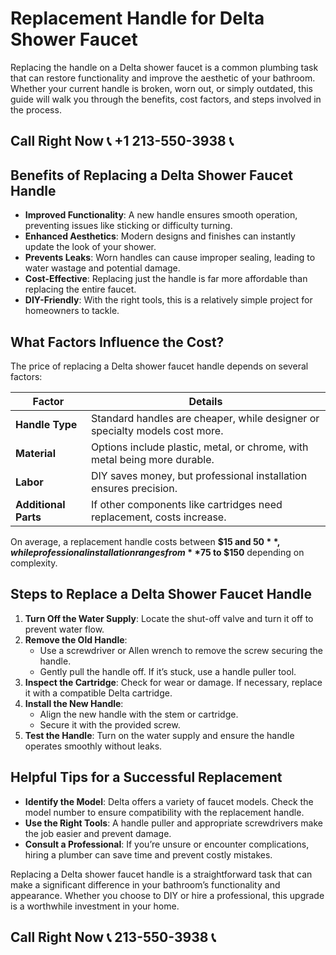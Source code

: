 # Replacement Handle for Delta Shower Faucet

Replacing the handle on a Delta shower faucet is a common plumbing task that can restore functionality and improve the aesthetic of your bathroom. Whether your current handle is broken, worn out, or simply outdated, this guide will walk you through the benefits, cost factors, and steps involved in the process.

## Call Right Now 📞 +1 213-550-3938 📞

## Benefits of Replacing a Delta Shower Faucet Handle  

- **Improved Functionality**: A new handle ensures smooth operation, preventing issues like sticking or difficulty turning.  
- **Enhanced Aesthetics**: Modern designs and finishes can instantly update the look of your shower.  
- **Prevents Leaks**: Worn handles can cause improper sealing, leading to water wastage and potential damage.  
- **Cost-Effective**: Replacing just the handle is far more affordable than replacing the entire faucet.  
- **DIY-Friendly**: With the right tools, this is a relatively simple project for homeowners to tackle.  

## What Factors Influence the Cost?  

The price of replacing a Delta shower faucet handle depends on several factors:  

| **Factor**                | **Details**                                                                 |  
|---------------------------|-----------------------------------------------------------------------------|  
| **Handle Type**           | Standard handles are cheaper, while designer or specialty models cost more. |  
| **Material**              | Options include plastic, metal, or chrome, with metal being more durable.   |  
| **Labor**                 | DIY saves money, but professional installation ensures precision.          |  
| **Additional Parts**       | If other components like cartridges need replacement, costs increase.     |  

On average, a replacement handle costs between **$15 and $50**, while professional installation ranges from **$75 to $150** depending on complexity.  

## Steps to Replace a Delta Shower Faucet Handle  

1. **Turn Off the Water Supply**: Locate the shut-off valve and turn it off to prevent water flow.  
2. **Remove the Old Handle**:  
   - Use a screwdriver or Allen wrench to remove the screw securing the handle.  
   - Gently pull the handle off. If it’s stuck, use a handle puller tool.  
3. **Inspect the Cartridge**: Check for wear or damage. If necessary, replace it with a compatible Delta cartridge.  
4. **Install the New Handle**:  
   - Align the new handle with the stem or cartridge.  
   - Secure it with the provided screw.  
5. **Test the Handle**: Turn on the water supply and ensure the handle operates smoothly without leaks.  

## Helpful Tips for a Successful Replacement  

- **Identify the Model**: Delta offers a variety of faucet models. Check the model number to ensure compatibility with the replacement handle.  
- **Use the Right Tools**: A handle puller and appropriate screwdrivers make the job easier and prevent damage.  
- **Consult a Professional**: If you’re unsure or encounter complications, hiring a plumber can save time and prevent costly mistakes.  

Replacing a Delta shower faucet handle is a straightforward task that can make a significant difference in your bathroom’s functionality and appearance. Whether you choose to DIY or hire a professional, this upgrade is a worthwhile investment in your home.
## Call Right Now 📞 213-550-3938 📞